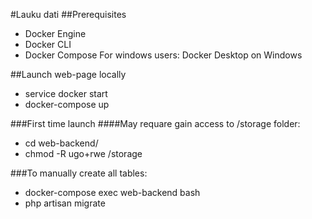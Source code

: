 #Lauku dati
##Prerequisites
* Docker Engine
* Docker CLI
* Docker Compose
For windows users: Docker Desktop on Windows

##Launch web-page locally
* service docker start
* docker-compose up


###First time launch
####May requare gain access to /storage folder:
* cd web-backend/
* chmod -R ugo+rwe /storage

###To manually create all tables:
* docker-compose exec web-backend bash
* php artisan migrate
